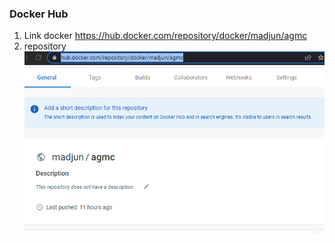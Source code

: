 ###  Docker Hub

1. Link docker https://hub.docker.com/repository/docker/madjun/agmc
2. repository ![Screenshot](Screenshot_1.png) 
